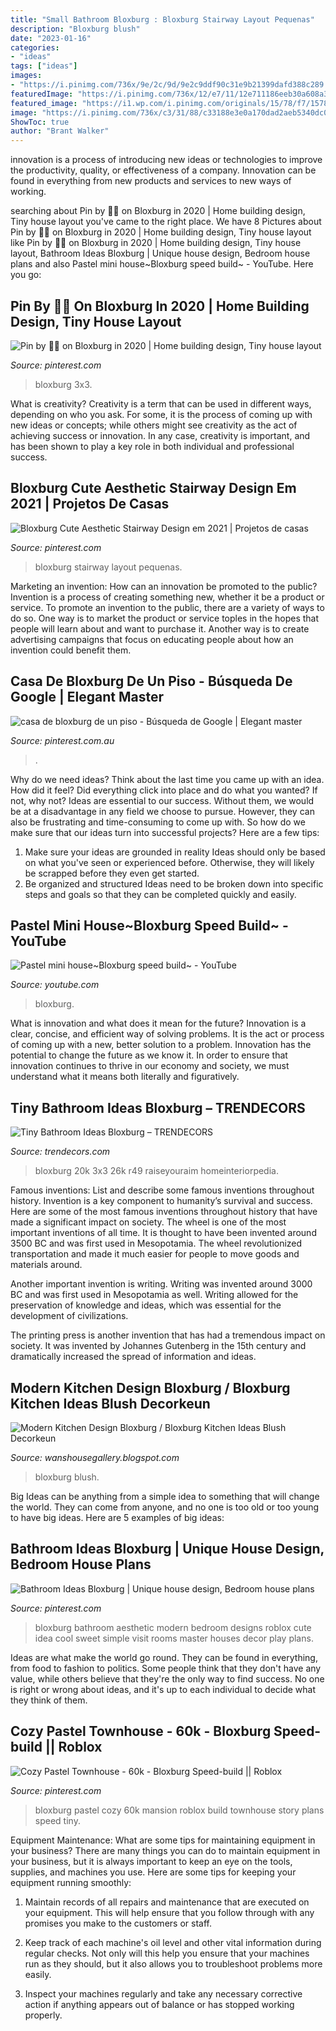 ```yaml
---
title: "Small Bathroom Bloxburg : Bloxburg Stairway Layout Pequenas"
description: "Bloxburg blush"
date: "2023-01-16"
categories:
- "ideas"
tags: ["ideas"]
images:
- "https://i.pinimg.com/736x/9e/2c/9d/9e2c9ddf90c31e9b21399dafd388c289.jpg"
featuredImage: "https://i.pinimg.com/736x/12/e7/11/12e711186eeb30a608a3aa9ddb2cdf89.jpg"
featured_image: "https://i1.wp.com/i.pinimg.com/originals/15/78/f7/1578f7c4a9bd01261dd56c345d3f99f0.jpg?w=640&amp;is-pending-load=1#038;ssl=1"
image: "https://i.pinimg.com/736x/c3/31/88/c33188e3e0a170dad2aeb5340dc0e51b.jpg"
ShowToc: true
author: "Brant Walker"
---
```



innovation is a process of introducing new ideas or technologies to improve the productivity, quality, or effectiveness of a company. Innovation can be found in everything from new products and services to new ways of working. 

	

		
searching about Pin by 🕺🏽 on Bloxburg in 2020 | Home building design, Tiny house layout you've came to the right place. We have 8 Pictures about Pin by 🕺🏽 on Bloxburg in 2020 | Home building design, Tiny house layout like Pin by 🕺🏽 on Bloxburg in 2020 | Home building design, Tiny house layout, Bathroom Ideas Bloxburg | Unique house design, Bedroom house plans and also Pastel mini house~Bloxburg speed build~ - YouTube. Here you go:
		
    
## Pin By 🕺🏽 On Bloxburg In 2020 | Home Building Design, Tiny House Layout

<img loading=lazy src="https://i.pinimg.com/736x/9e/2c/9d/9e2c9ddf90c31e9b21399dafd388c289.jpg" onerror="this.onerror=null;this.src='https://tse4.mm.bing.net/th?id=OIP.LtkvKAf_xD6o9ncRsi_HkgHaEJ&amp;pid=15.1';" alt="Pin by 🕺🏽 on Bloxburg in 2020 | Home building design, Tiny house layout">

_Source: pinterest.com_

>bloxburg 3x3. 

	

What is creativity?
Creativity is a term that can be used in different ways, depending on who you ask. For some, it is the process of coming up with new ideas or concepts; while others might see creativity as the act of achieving success or innovation. In any case, creativity is important, and has been shown to play a key role in both individual and professional success.

    
## Bloxburg Cute Aesthetic Stairway Design Em 2021 | Projetos De Casas

<img loading=lazy src="https://i.pinimg.com/originals/49/2a/b4/492ab44d5f9aac2766906976b2d3a2ca.jpg" onerror="this.onerror=null;this.src='https://tse1.mm.bing.net/th?id=OIP.XMrLpSM1ZBwE51yjsGKuhAHaF4&amp;pid=15.1';" alt="Bloxburg Cute Aesthetic Stairway Design em 2021 | Projetos de casas">

_Source: pinterest.com_

>bloxburg stairway layout pequenas. 

	

Marketing an invention: How can an innovation be promoted to the public?
Invention is a process of creating something new, whether it be a product or service. To promote an invention to the public, there are a variety of ways to do so. One way is to market the product or service toples in the hopes that people will learn about and want to purchase it. Another way is to create advertising campaigns that focus on educating people about how an invention could benefit them.

    
## Casa De Bloxburg De Un Piso - Búsqueda De Google | Elegant Master

<img loading=lazy src="https://i.pinimg.com/736x/12/e7/11/12e711186eeb30a608a3aa9ddb2cdf89.jpg" onerror="this.onerror=null;this.src='https://tse1.mm.bing.net/th?id=OIP.a4cqXugaJ67XUVhAKsFuLgHaEK&amp;pid=15.1';" alt="casa de bloxburg de un piso - Búsqueda de Google | Elegant master">

_Source: pinterest.com.au_

>. 

	

Why do we need ideas?
Think about the last time you came up with an idea. How did it feel? Did everything click into place and do what you wanted? If not, why not?
Ideas are essential to our success. Without them, we would be at a disadvantage in any field we choose to pursue. However, they can also be frustrating and time-consuming to come up with. So how do we make sure that our ideas turn into successful projects? Here are a few tips: 

1) Make sure your ideas are grounded in reality 
Ideas should only be based on what you've seen or experienced before. Otherwise, they will likely be scrapped before they even get started. 
2) Be organized and structured 
Ideas need to be broken down into specific steps and goals so that they can be completed quickly and easily.

    
## Pastel Mini House~Bloxburg Speed Build~ - YouTube

<img loading=lazy src="https://i.ytimg.com/vi/6dfE9XFpYB0/maxresdefault.jpg" onerror="this.onerror=null;this.src='https://tse1.mm.bing.net/th?id=OIP.Di3RaNFz50Ul5prGWOGs2AHaEK&amp;pid=15.1';" alt="Pastel mini house~Bloxburg speed build~ - YouTube">

_Source: youtube.com_

>bloxburg. 

	

What is innovation and what does it mean for the future?
Innovation is a clear, concise, and efficient way of solving problems. It is the act or process of coming up with a new, better solution to a problem. Innovation has the potential to change the future as we know it. In order to ensure that innovation continues to thrive in our economy and society, we must understand what it means both literally and figuratively.

    
## Tiny Bathroom Ideas Bloxburg – TRENDECORS

<img loading=lazy src="https://i1.wp.com/i.pinimg.com/originals/15/78/f7/1578f7c4a9bd01261dd56c345d3f99f0.jpg?w=640&amp;is-pending-load=1#038;ssl=1" onerror="this.onerror=null;this.src='https://tse2.mm.bing.net/th?id=OIP.Khzfj3yaGlsRglkxsELLJgHaDy&amp;pid=15.1';" alt="Tiny Bathroom Ideas Bloxburg – TRENDECORS">

_Source: trendecors.com_

>bloxburg 20k 3x3 26k r49 raiseyouraim homeinteriorpedia. 

	

Famous inventions: List and describe some famous inventions throughout history.
Invention is a key component to humanity’s survival and success. Here are some of the most famous inventions throughout history that have made a significant impact on society.
The wheel is one of the most important inventions of all time. It is thought to have been invented around 3500 BC and was first used in Mesopotamia. The wheel revolutionized transportation and made it much easier for people to move goods and materials around.

Another important invention is writing. Writing was invented around 3000 BC and was first used in Mesopotamia as well. Writing allowed for the preservation of knowledge and ideas, which was essential for the development of civilizations.

The printing press is another invention that has had a tremendous impact on society. It was invented by Johannes Gutenberg in the 15th century and dramatically increased the spread of information and ideas.

    
## Modern Kitchen Design Bloxburg / Bloxburg Kitchen Ideas Blush Decorkeun

<img loading=lazy src="https://lh6.googleusercontent.com/proxy/CaIL6kRaVRE707ROjW21t4V9Hi_ZkzA6ylv6gnGyxG3shFZ2eT6n478Kg2kAxorRmWgWGeulQz5XCvmZ3axdLjEovY_bYhVO-qRwK8B7YvKu8JzT3alX0jQHiFiTIJ2l=w1200-h630-p-k-no-nu" onerror="this.onerror=null;this.src='https://tse1.mm.bing.net/th?id=OIP.T8d9CHONLuDrgw9gYQyuTwHaET&amp;pid=15.1';" alt="Modern Kitchen Design Bloxburg / Bloxburg Kitchen Ideas Blush Decorkeun">

_Source: wanshousegallery.blogspot.com_

>bloxburg blush. 

	

Big Ideas can be anything from a simple idea to something that will change the world. They can come from anyone, and no one is too old or too young to have big ideas. Here are 5 examples of big ideas: 

    
## Bathroom Ideas Bloxburg | Unique House Design, Bedroom House Plans

<img loading=lazy src="https://i.pinimg.com/originals/0c/74/6e/0c746e2487dd40173224728545857bcc.jpg" onerror="this.onerror=null;this.src='https://tse4.mm.bing.net/th?id=OIP.EbbPdoxM5g3FRWSv0KtvLQHaEK&amp;pid=15.1';" alt="Bathroom Ideas Bloxburg | Unique house design, Bedroom house plans">

_Source: pinterest.com_

>bloxburg bathroom aesthetic modern bedroom designs roblox cute idea cool sweet simple visit rooms master houses decor play plans. 

	

Ideas are what make the world go round. They can be found in everything, from food to fashion to politics. Some people think that they don't have any value, while others believe that they're the only way to find success. No one is right or wrong about ideas, and it's up to each individual to decide what they think of them.

    
## Cozy Pastel Townhouse - 60k - Bloxburg Speed-build || Roblox

<img loading=lazy src="https://i.pinimg.com/736x/c3/31/88/c33188e3e0a170dad2aeb5340dc0e51b.jpg" onerror="this.onerror=null;this.src='https://tse1.mm.bing.net/th?id=OIP.otNchSnAoBBxaVPeFHG8NAHaEK&amp;pid=15.1';" alt="Cozy Pastel Townhouse - 60k - Bloxburg Speed-build || Roblox">

_Source: pinterest.com_

>bloxburg pastel cozy 60k mansion roblox build townhouse story plans speed tiny. 

	

Equipment Maintenance: What are some tips for maintaining equipment in your business?
There are many things you can do to maintain equipment in your business, but it is always important to keep an eye on the tools, supplies, and machines you use. Here are some tips for keeping your equipment running smoothly:
1. Maintain records of all repairs and maintenance that are executed on your equipment. This will help ensure that you follow through with any promises you make to the customers or staff.

2. Keep track of each machine's oil level and other vital information during regular checks. Not only will this help you ensure that your machines run as they should, but it also allows you to troubleshoot problems more easily.

3. Inspect your machines regularly and take any necessary corrective action if anything appears out of balance or has stopped working properly.

